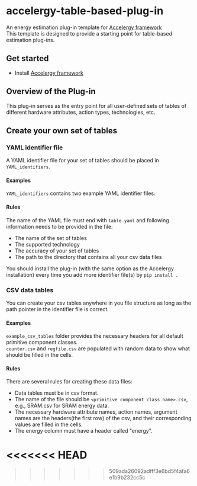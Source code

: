 # accelergy-table-based-plug-in

An energy estimation plug-in template for [Accelergy framework](https://github.com/nelliewu96/accelergy)    
This template is designed to provide a starting point for table-based estimation plug-ins.


## Get started 
- Install [Accelergy framework](https://github.com/nelliewu95/accelergy)

## Overview of the Plug-in
This plug-in serves as the entry point for all user-defined sets of tables of different hardware attributes,
action types, technologies, etc. 

## Create your own set of tables

### YAML identifier file
A YAML identifier file for your set of tables should be placed in  ```YAML_identifiers```.

#### Examples
```YAML_identifiers``` contains two example YAML identifier files.

#### Rules
The name of the YAML file must end with ```table.yaml``` and following information needs to be provided in the file:
 - The name of the set of tables
 - The supported technology 
 - The accuracy of your set of tables
 - The path to the directory that contains all your csv data files

You should install the plug-in (with the same option as the Accelergy installation) every time you add more identifier file(s) by ```pip install .```


### CSV data tables 
You can create your csv tables anywhere in you file structure as long as the path pointer in the identifier file is correct.

#### Examples
```example_csv_tables``` folder provides the necessary headers for all default primitive component classes.  
```counter.csv``` and ```regfile.csv``` are populated with random data to show what should be filled in the cells.
#### Rules
There are several rules for creating these data files:
- Data tables must be in csv format.
- The name of the file should be ```<primitive component class name>.csv```, e.g., SRAM.csv for SRAM energy data.
- The necessary hardware attribute names, action names, argument names are the headers(the first row) of the csv, and their corresponding values are filled in the cells.
- The energy column must have a header called "energy".
 
 
<<<<<<< HEAD
=======
 
>>>>>>> 509ada26092adfff3e6bd5f4afa6e1b9b232cc5c
